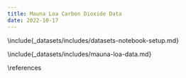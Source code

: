 ```yaml
---
title: Mauna Loa Carbon Dioxide Data
date: 2022-10-17
---
```


\include{_datasets/includes/datasets-notebook-setup.md}

\include{_datasets/includes/mauna-loa-data.md}

\references
